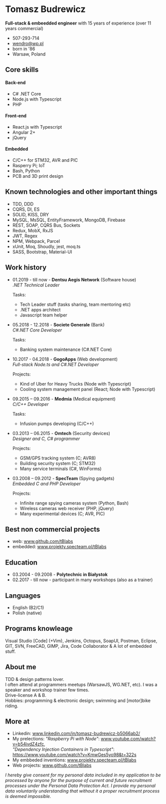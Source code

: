 # Tomasz Budrewicz
**Full-stack & embeedded engineer** with 15 years of experience (over 11 years commercial)  

- 507-293-714
- wendro@wp.pl
- born in '86
- Warsaw, Poland

## Core skills

#### Back-end
- C# .NET Core
- Node.js with Typescript
- PHP

#### Front-end
- React.js with Typescript
- Angular 2+
- jQuery

#### Embedded
- C/C++ for STM32, AVR and PIC
- Rasperry Pi; IoT
- Bash, Python
- PCB and 3D print design

## Known technologies and other important things
- TDD, DDD
- CQRS, DI, ES
- SOLID, KISS, DRY
- MySQL, MsSQL, EntityFramework, MongoDB, Firebase
- REST, SOAP, CQRS Bus, Sockets
- Redux, MobX, RxJS
- JWT, Regex
- NPM, Webpack, Parcel
- xUnit, Moq, Shoudly, jest, moq.ts
- SASS, Bootstrap, Material-UI

## Work history

- 01.2019 - till now - **Dentsu Aegis Network** (Software house)  
  *.NET Technical Leader*  
  
  Tasks:
  - Tech Leader stuff (tasks sharing, team mentoring etc)  
  - .NET apps architect  
  - Javascript team helper  
  
- 05.2018 - 12.2018 - **Societe Generale** (Bank)  
  *C#.NET Core Developer*  

  Tasks:
  - Banking system maintenance (C#.NET Core)
  
- 10.2017 - 04.2018 - **GogoApps** (Web development)  
  *Full-stack Node.ts and C#.NET Developer*  

  Projects:
  - Kind of Uber for Heavy Trucks (Node with Typescript)  
  - Cooling system management panel (React; Node with Typescript)
  
- 09.2015 – 09.2016 - **Medmia** (Medical equipment)  
  *C/C++ Developer*  

  Tasks:
  - Infusion pumps developing (C/C++)
  
- 03.2013 – 06.2015 - **Omtech** (Security devices)  
  *Designer and C, C# programmer*  

  Projects:
  - GSM/GPS tracking system (C; AVR8)  
  - Building security system (C; STM32)  
  - Many service terminals (C#, WinForms)
  
- 03.2008 – 09.2012 - **SpecTeam** (Spying gadgets)  
  *Embedded C and PHP Developer*  

  Projects:
  - Infinite range spying cameras system (Python, Bash)  
  - Wireless cameras web receiver (PHP, jQuery)  
  - Many experimental devices (C; AVR, PIC)
  
## Best non commercial projects
- web: www.github.com/tBlabs
- embedded: www.projekty.specteam.pl/tBlabs

## Education
- 03.2004 - 09.2008 - **Polytechnic in Białystok**
- 02.2017 - till now - participant in many workshops (also as a trainer)

## Languages

- English (B2/C1)
- Polish (native)

## Programs knowleage

Visual Studio [Code] (+Vim), Jenkins, Octopus, SoapUI, Postman, Eclipse, GIT, SVN, FreeCAD, GIMP, Jira, Code Collaborator & A lot of embedded stuff.

## About me

TDD & design patterns lover.   
I often attend at programmers meetups (WarsawJS, WG.NET, etc). I was a speaker and workshop trainer few times.  
Drive-license A & B.  
Hobbies: programming & electronic design; swimming and [motor]bike riding.

## More at
- Linkedin: www.linkedin.com/in/tomasz-budrewicz-b5066ab2/
- My prelections: *"Raspberry Pi with Node"*: www.youtube.com/watch?v=b54ivdZ4zfc,  
*"Dependency Injection Containers in Typescript"*: https://www.youtube.com/watch?v=KmwGes5yo98&t=322s
- My embbeded inventions: www.projekty.specteam.pl/tBlabs
- Web projects: www.github.com/tBlabs

  
    
      
*I hereby give consent for my personal data included in my application to be processed by anyone for the purpose of current and future recruitment processes under the Personal Data Protection Act. I provide my personal data voluntarily understanding that without it a proper recruitment process is deemed impossible.*
